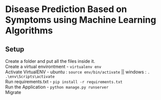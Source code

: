 # Disease Prediction Based on Symptoms using Machine Learning Algorithms

## Setup
Create a folder and put all the files inside it.</br>
Create a virtual environtment - <code>virtualenv env</code><br>
Activate VirtualENV - ubuntu : <code>source env/bin/activate</code> || windows : <code>. .\env\Scripts\activate</code><br>
Run requirements.txt - <code>pip install -r requirements.txt</code><br>
Run the Application - <code>python manage.py runserver</code><br>
Migrate
